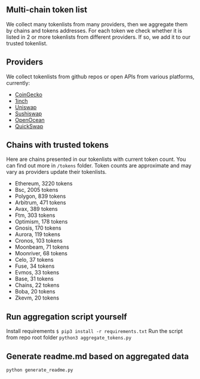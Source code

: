 
## Multi-chain token list 
We collect many tokenlists from many providers, then we aggregate them by chains and tokens addresses. 
For each token we check whether it is listed in 2 or more tokenlists from different providers. If so, 
we add it to our trusted tokenlist.

## Providers
We collect tokenlists from github repos or open APIs from various platforms, currently:
- [CoinGecko](https://www.coingecko.com/)
- [1inch](https://app.1inch.io/)
- [Uniswap](https://uniswap.org/)
- [Sushiswap](https://www.sushi.com/)
- [OpenOcean](https://openocean.finance/)
- [QuickSwap](https://quickswap.exchange/#/swap)

## Chains with trusted tokens
Here are chains presented in our tokenlists with current token count. You can find out more in `/tokens` folder.
Token counts are approximate and may vary as providers update their tokenlists.
- Ethereum, 3220 tokens
- Bsc, 2005 tokens
- Polygon, 839 tokens
- Arbitrum, 471 tokens
- Avax, 389 tokens
- Ftm, 303 tokens
- Optimism, 178 tokens
- Gnosis, 170 tokens
- Aurora, 119 tokens
- Cronos, 103 tokens
- Moonbeam, 71 tokens
- Moonriver, 68 tokens
- Celo, 37 tokens
- Fuse, 34 tokens
- Evmos, 33 tokens
- Base, 31 tokens
- Chains, 22 tokens
- Boba, 20 tokens
- Zkevm, 20 tokens

## Run aggregation script yourself
Install requirements
```$ pip3 install -r requirements.txt```
Run the script from repo root folder
```python3 aggregate_tokens.py```
## Generate readme.md based on aggregated data
```bash
python generate_readme.py
```
